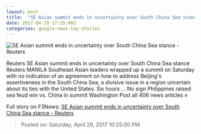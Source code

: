 ```yaml
---
layout: post
title:  "SE Asian summit ends in uncertainty over South China Sea stance - Reuters"
date: 2017-04-29 17:25:00Z
categories: google-news-top-stories
---
```


![SE Asian summit ends in uncertainty over South China Sea stance - Reuters](http://s3.reutersmedia.net/resources/r/?m=02&d=20170429&t=2&i=1182612730&w=&fh=545px&fw=&ll=&pl=&sq=&r=LYNXMPED3S0EQ)

Reuters SE Asian summit ends in uncertainty over South China Sea stance Reuters MANILA Southeast Asian leaders wrapped up a summit on Saturday with no indication of an agreement on how to address Beijing's assertiveness in the South China Sea, a divisive issue in a region uncertain about its ties with the United States. Six hours ... No sign Philippines raised sea feud win vs. China in summit Washington Post all 406 news articles »


Full story on F3News: [SE Asian summit ends in uncertainty over South China Sea stance - Reuters](http://www.f3nws.com/n/hycjYC)

> Posted on: Saturday, April 29, 2017 10:25:00 PM
